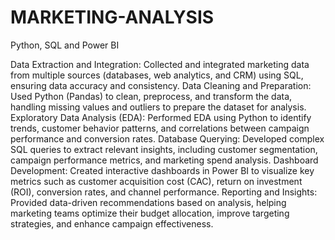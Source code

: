 # MARKETING-ANALYSIS


Python, SQL and Power BI


Data Extraction and Integration: Collected and integrated marketing data from multiple sources (databases, web analytics, and CRM) using SQL, ensuring data accuracy and consistency.
Data Cleaning and Preparation: Used Python (Pandas) to clean, preprocess, and transform the data, handling missing values and outliers to prepare the dataset for analysis.
Exploratory Data Analysis (EDA): Performed EDA using Python to identify trends, customer behavior patterns, and correlations between campaign performance and conversion rates.
Database Querying: Developed complex SQL queries to extract relevant insights, including customer segmentation, campaign performance metrics, and marketing spend analysis.
Dashboard Development: Created interactive dashboards in Power BI to visualize key metrics such as customer acquisition cost (CAC), return on investment (ROI), conversion rates, and channel performance.
Reporting and Insights: Provided data-driven recommendations based on analysis, helping marketing teams optimize their budget allocation, improve targeting strategies, and enhance campaign effectiveness.

